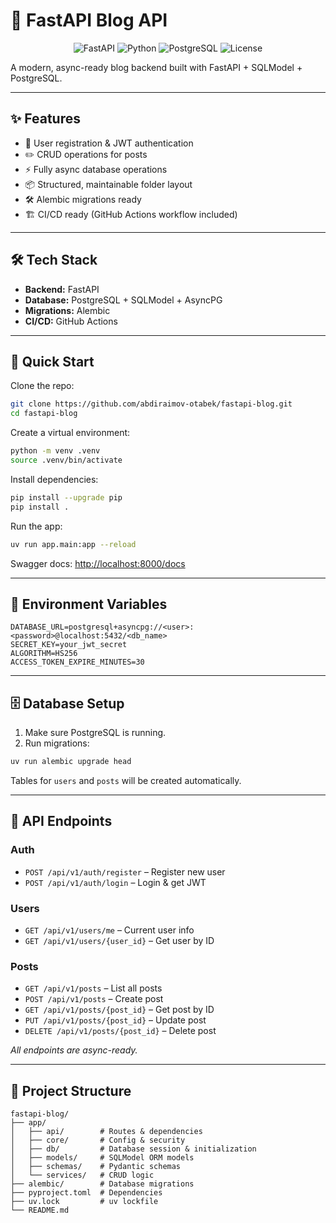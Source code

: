 # 🚀 FastAPI Blog API

<p align="center">
  <img src="https://img.shields.io/badge/FastAPI-Backend-blue?style=flat-square" alt="FastAPI">
  <img src="https://img.shields.io/badge/Python-3.10+-yellow?style=flat-square" alt="Python">
  <img src="https://img.shields.io/badge/Database-PostgreSQL-green?style=flat-square" alt="PostgreSQL">
  <img src="https://img.shields.io/badge/License-Apache%202.0-lightgrey?style=flat-square" alt="License">
</p>

A modern, async-ready blog backend built with FastAPI + SQLModel + PostgreSQL.

---

## ✨ Features

- 🔐 User registration & JWT authentication
- ✏️ CRUD operations for posts
- ⚡ Fully async database operations
- 📦 Structured, maintainable folder layout
- 🛠 Alembic migrations ready
- 🏗 CI/CD ready (GitHub Actions workflow included)

---

## 🛠 Tech Stack

- **Backend:** FastAPI  
- **Database:** PostgreSQL + SQLModel + AsyncPG  
- **Migrations:** Alembic  
- **CI/CD:** GitHub Actions  

---

## 🚀 Quick Start

Clone the repo:

```bash
git clone https://github.com/abdiraimov-otabek/fastapi-blog.git
cd fastapi-blog
````

Create a virtual environment:

```bash
python -m venv .venv
source .venv/bin/activate
```

Install dependencies:

```bash
pip install --upgrade pip
pip install .
```

Run the app:

```bash
uv run app.main:app --reload
```

Swagger docs: [http://localhost:8000/docs](http://localhost:8000/docs)

---

## 🔑 Environment Variables

```env
DATABASE_URL=postgresql+asyncpg://<user>:<password>@localhost:5432/<db_name>
SECRET_KEY=your_jwt_secret
ALGORITHM=HS256
ACCESS_TOKEN_EXPIRE_MINUTES=30
```

---

## 🗄 Database Setup

1. Make sure PostgreSQL is running.
2. Run migrations:

```bash
uv run alembic upgrade head
```

Tables for `users` and `posts` will be created automatically.

---

## 📡 API Endpoints

### Auth

* `POST /api/v1/auth/register` – Register new user
* `POST /api/v1/auth/login` – Login & get JWT

### Users

* `GET /api/v1/users/me` – Current user info
* `GET /api/v1/users/{user_id}` – Get user by ID

### Posts

* `GET /api/v1/posts` – List all posts
* `POST /api/v1/posts` – Create post
* `GET /api/v1/posts/{post_id}` – Get post by ID
* `PUT /api/v1/posts/{post_id}` – Update post
* `DELETE /api/v1/posts/{post_id}` – Delete post

*All endpoints are async-ready.*

---

## 📂 Project Structure

```
fastapi-blog/
├── app/
│   ├── api/        # Routes & dependencies
│   ├── core/       # Config & security
│   ├── db/         # Database session & initialization
│   ├── models/     # SQLModel ORM models
│   ├── schemas/    # Pydantic schemas
│   └── services/   # CRUD logic
├── alembic/        # Database migrations
├── pyproject.toml  # Dependencies
├── uv.lock         # uv lockfile
└── README.md
```
